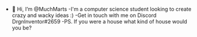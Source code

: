- 👋 Hi, I’m @MuchMarts
-I'm a computer science student looking to create crazy and wacky ideas :)
-Get in touch with me on Discord DrgnInventor#2659
-PS. If you were a house what kind of house would you be?
<!---
MuchMarts/MuchMarts is a ✨ special ✨ repository because its `README.md` (this file) appears on your GitHub profile.
You can click the Preview link to take a look at your changes.
--->
